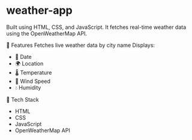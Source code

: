 # weather-app

Built using HTML, CSS, and JavaScript.
It fetches real-time weather data using the OpenWeatherMap API.

🚀 Features
Fetches live weather data by city name
Displays:
*  📅 Date
*  🌍 Location
*  🌡️ Temperature
*  💨 Wind Speed
*  💧 Humidity

📁 Tech Stack
*  HTML
*  CSS
*  JavaScript
*  OpenWeatherMap API
